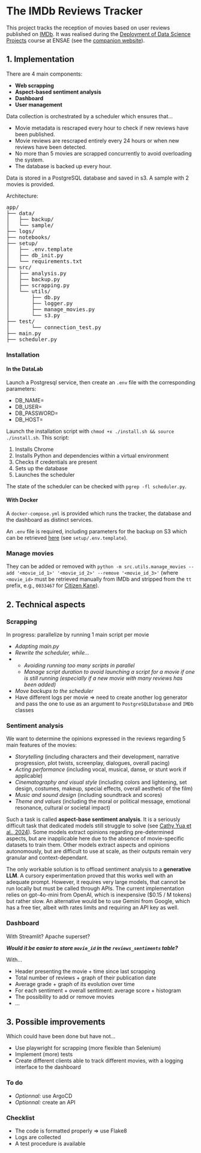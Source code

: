 # The IMDb Reviews Tracker
This project tracks the reception of movies based on user reviews published on [IMDb](https://www.imdb.com). It was realised during the [Deployment of Data Science Projects](https://www.ensae.fr/courses/6052-mise-en-production-des-projets-de-data-science) course at ENSAE (see the [companion website](https://ensae-reproductibilite.github.io/website/)).

## 1. Implementation
There are 4 main components:
- **Web scrapping**
- **Aspect-based sentiment analysis**
- **Dashboard**
- **User management**

Data collection is orchestrated by a scheduler which ensures that...
- Movie metadata is rescraped every hour to check if new reviews have been published.
- Movie reviews are rescraped entirely every 24 hours or when new reviews have been detected.
- No more than 5 movies are scrapped concurrently to avoid overloading the system.
- The database is backed up every hour.

Data is stored in a PostgreSQL database and saved in s3. A sample with 2 movies is provided.

Architecture:
<pre>
app/
├── data/
│   ├── backup/
│   └── sample/
├── logs/
├── notebooks/
├── setup/
│   ├── .env.template
│   ├── db_init.py
│   └── requirements.txt
├── src/
│   ├── analysis.py
│   ├── backup.py    
│   ├── scrapping.py
│   └── utils/
│       ├── db.py
│       ├── logger.py
│       ├── manage_movies.py
│       └── s3.py
├── test/
│       └── connection_test.py
├── main.py
├── scheduler.py</pre>

### Installation
#### In the DataLab
Launch a Postgresql service, then create an `.env` file with the corresponding parameters:
- DB_NAME=
- DB_USER=
- DB_PASSWORD=
- DB_HOST=

Launch the installation script with `chmod +x ./install.sh && source ./install.sh`. This script:
1. Installs Chrome
2. Installs Python and dependencies within a virtual environment
3. Checks if credentials are present
4. Sets up the database
5. Launches the scheduler

The state of the scheduler can be checked with `pgrep -fl scheduler.py`.

#### With Docker
A `docker-compose.yml` is provided which runs the tracker, the database and the dashboard as distinct services.

An `.env` file is required, including parameters for the backup on S3 which can be retrieved [here](https://datalab.sspcloud.fr/account/storage) (see `setup/.env.template`).

### Manage movies
They can be added or removed with `python -m src.utils.manage_movies --add '<movie_id_1>' '<movie_id_2>' --remove '<movie_id_3>'` (where `<movie_id>` must be retrieved manually from IMDb and stripped from the `tt` prefix, e.g., `0033467` for [Citizen Kane](https://www.imdb.com/title/tt0033467/?ref_=fn_all_ttl_1)).

## 2. Technical aspects

### Scrapping
In progress: parallelize by running 1 main script per movie
- *Adapting main.py*
- *Rewrite the scheduler, while...*
- - *Avoiding running too many scripts in parallel*
  - *Manage script duration to avoid launching a script for a movie if one is still running (especially if a new movie with many reviews has been added)*
- *Move backups to the scheduler*
- Have different logs per movie => need to create another log generator and pass the one to use as an argument to `PostgreSQLDatabase` and `IMDb` classes

### Sentiment analysis
We want to determine the opinions expressed in the reviews regarding 5 main features of the movies:
- *Storytelling* (including characters and their development, narrative progression, plot twists, screenplay, dialogues, overall pacing)
- *Acting performance* (including vocal, musical, danse, or stunt work if applicable)
- *Cinematography and visual style* (including colors and lightening, set design, costumes, makeup, special effects, overall aesthetic of the film)
- *Music and sound design* (including soundtrack and scores)
- *Theme and values* (including the moral or political message, emotional resonance, cultural or societal impact)

Such a task is called **aspect-base sentiment analysis**. It is a seriously difficult task that dedicated models still struggle to solve (see [Cathy Yua et al., 2024](https://arxiv.org/abs/2311.10777)). Some models extract opinions regarding pre-determined aspects, but are inapplicable here due to the absence of movie-specific datasets to train them. Other models extract aspects and opinions autonomously, but are difficult to use at scale, as their outputs remain very granular and context-dependant.

The only workable solution is to offload sentiment analysis to a **generative LLM**. A cursory experimentation proved that this works well with an adequate prompt. However, it requires very large models, that cannot be run locally but must be called through APIs. The current implementation relies on gpt-4o-mini from OpenAI, which is inexpensive ($0.15 / M tokens) but rather slow. An alternative would be to use Gemini from Google, which has a free tier, albeit with rates limits and requiring an API key as well.

### Dashboard
With Streamlit? Apache superset?

***Would it be easier to store `movie_id` in the `reviews_sentiments` table?***

With...
- Header presenting the movie + time since last scrapping
- Total number of reviews + graph of their publication date
- Average grade + graph of its evolution over time
- For each sentiment + overall sentiment: average score + histogram
- The possibility to add or remove movies
- ...

## 3. Possible improvements
Which could have been done but have not...
- Use playwright for scrapping (more flexible than Selenium)
- Implement (more) tests
- Create different clients able to track different movies, with a logging interface to the dashboard

### To do
- *Optionnal:* use ArgoCD
- *Optionnal:* create an API

### Checklist
- The code is formatted properly => use Flake8
- Logs are collected
- A test procedure is available